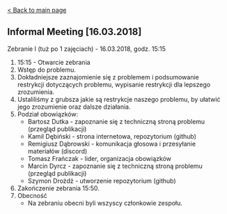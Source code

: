 [< Back to main page](/)

## Informal Meeting [16.03.2018]

Zebranie I (tuż po 1 zajęciach) - 16.03.2018, godz. 15:15
1. 15:15 - Otwarcie zebrania
2. Wstęp do problemu.
3. Dokładniejsze zaznajomienie się z problemem i podsumowanie restrykcji dotyczących problemu, wypisanie restrykcji dla lepszego zrozumienia.
4. Ustaliliśmy z grubsza jakie są restrykcje naszego problemu, by ułatwić jego zrozumienie oraz dalsze działania.
5. Podział obowiązków:
    - Bartosz Dutka - zapoznanie się z techniczną stroną problemu (przegląd publikacji)
    - Kamil Dębiński - strona internetowa, repozytorium (github)
    - Remigiusz Dąbrowski - komunikacja głosowa i przesyłanie materiałów (discord)
    - Tomasz Frańczak - lider, organizacja obowiązków
    - Marcin Dyrcz - zapoznanie się z techniczną stroną problemu (przegląd publikacji)
    - Szymon Drożdż - utworzenie repozytorium (github)
6. Zakończenie zebrania 15:50.
7. Obecność
    - Na zebraniu obecni byli wszyscy członkowie zespołu.
